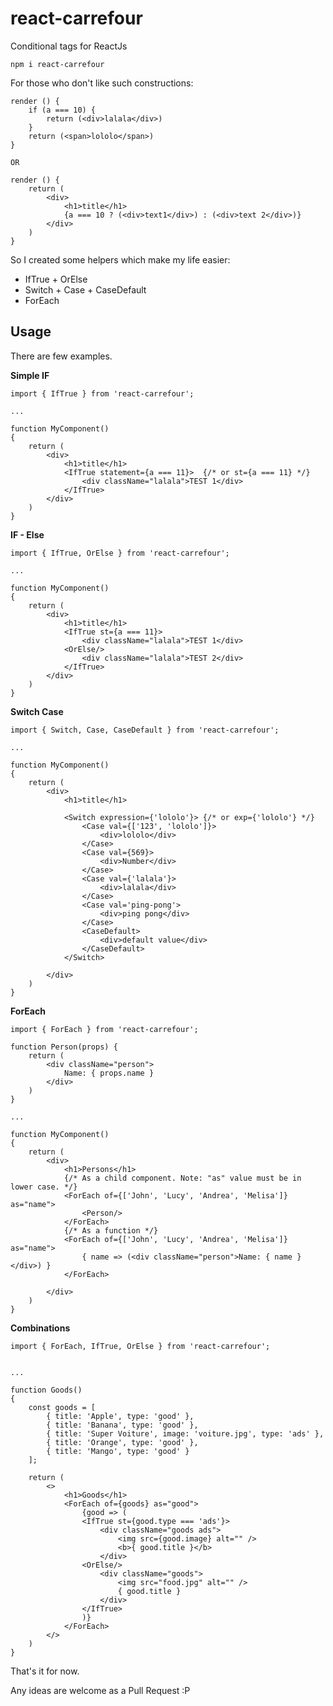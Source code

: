 # react-carrefour

Conditional tags for ReactJs

``` npm i react-carrefour ```

For those who don't like such constructions:

```
render () {
    if (a === 10) {
        return (<div>lalala</div>)
    }
    return (<span>lololo</span>)
}

OR

render () {
    return (
        <div>
            <h1>title</h1>
            {a === 10 ? (<div>text1</div>) : (<div>text 2</div>)}
        </div>
    )
}
```

So I created some helpers which make my life easier:

 - IfTrue + OrElse
 - Switch + Case + CaseDefault
 - ForEach


## Usage

There are few examples.

**Simple IF**

```
import { IfTrue } from 'react-carrefour';

...

function MyComponent()
{
    return (
        <div>
            <h1>title</h1>
            <IfTrue statement={a === 11}>  {/* or st={a === 11} */}
                <div className="lalala">TEST 1</div>
            </IfTrue>
        </div>
    )
}
```

**IF - Else**

```
import { IfTrue, OrElse } from 'react-carrefour';

...

function MyComponent()
{
    return (
        <div>
            <h1>title</h1>
            <IfTrue st={a === 11}>
                <div className="lalala">TEST 1</div>
            <OrElse/>
                <div className="lalala">TEST 2</div>
            </IfTrue>
        </div>
    )
}
```

**Switch Case**

```
import { Switch, Case, CaseDefault } from 'react-carrefour';

...

function MyComponent()
{
    return (
        <div>
            <h1>title</h1>

            <Switch expression={'lololo'}> {/* or exp={'lololo'} */}
                <Case val={['123', 'lololo']}>
                    <div>lololo</div>
                </Case>
                <Case val={569}>
                    <div>Number</div>
                </Case>
                <Case val={'lalala'}>
                    <div>lalala</div>
                </Case>
                <Case val='ping-pong'>
                    <div>ping pong</div>
                </Case>
                <CaseDefault>
                    <div>default value</div>
                </CaseDefault>
            </Switch>

        </div>
    )
}
```



**ForEach**

```
import { ForEach } from 'react-carrefour';

function Person(props) {
    return (
        <div className="person">
            Name: { props.name }
        </div>
    )
}

...

function MyComponent()
{
    return (
        <div>
            <h1>Persons</h1>
            {/* As a child component. Note: "as" value must be in lower case. */}
            <ForEach of={['John', 'Lucy', 'Andrea', 'Melisa']} as="name">
                <Person/>
            </ForEach>
            {/* As a function */}
            <ForEach of={['John', 'Lucy', 'Andrea', 'Melisa']} as="name">
                { name => (<div className="person">Name: { name }</div>) }
            </ForEach>

        </div>
    )
}
```

**Combinations**

```
import { ForEach, IfTrue, OrElse } from 'react-carrefour';


...

function Goods()
{
    const goods = [
        { title: 'Apple', type: 'good' },
        { title: 'Banana', type: 'good' },
        { title: 'Super Voiture', image: 'voiture.jpg', type: 'ads' },
        { title: 'Orange', type: 'good' },
        { title: 'Mango', type: 'good' }
    ];

    return (
        <>
            <h1>Goods</h1>
            <ForEach of={goods} as="good">
                {good => (
                <IfTrue st={good.type === 'ads'}>
                    <div className="goods ads">
                        <img src={good.image} alt="" />
                        <b>{ good.title }</b>
                    </div>
                <OrElse/>
                    <div className="goods">
                        <img src="food.jpg" alt="" />
                        { good.title }
                    </div>
                </IfTrue>
                )}
            </ForEach>
        </>
    )
}
```


That's it for now.

Any ideas are welcome as a Pull Request :P
